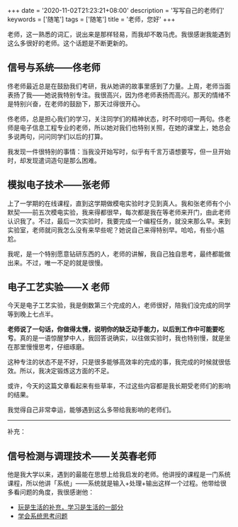 +++
date = '2020-11-02T21:23:21+08:00'
description = '写写自己的老师们'
keywords = ['随笔']
tags = ['随笔']
title = '老师，您好'
+++

老师，这一熟悉的词汇，说出来是那样轻易，而我却不敢马虎。我很感谢我能遇到这么多很好的老师。这个话题是不断更新的。

## 信号与系统——佟老师

佟老师最近总是在鼓励我们考研，我从她讲的故事里感到了力量。上周，老师当面表扬了我——她说我特别专注。我很高兴，因为佟老师表扬而高兴。那天的情绪不是特别兴奋，在老师的鼓励下，那天过得很开心。

佟老师，总是担心我们的学习，关注同学们的精神状态，时不时唠叨一两句。佟老师是电子信息工程专业的老师，所以她对我们也特别关照，在她的课堂上，她总会多说两句，问问同学们以后的打算。

我发现一件很特别的事情：当我没开始写时，似乎有千言万语想要写，但一旦开始时，却发现遣词造句是那么困难。

## 模拟电子技术——张老师

上了一学期的在线课程，直到这学期做模电实验时才见到真人。我和张老师有个小默契——前五次模电实验，我来得都很早，每次都是我在等老师来开门，由此老师认识我了。不过，最后一次实验时，我要完成一个编程任务，就没来那么早。来到实验室，老师就问我怎么没有来早些呢？她说自己来得特别早。哈哈，有些小尴尬。

我呢，是一个特别愿意钻研东西的人，老师的讲解，我自己独自思考，最终都能做出来。不过，唯一不足的就是很慢。

## 电子工艺实验——X 老师

今天是电子工艺实验，我是倒数第三个完成的人，老师很好，陪我们没完成的同学等到晚上七点半。

**老师说了一句话，你做得太慢，说明你的缺乏动手能力，以后到工作中可能要吃亏**。真的是一语惊醒梦中人，我回答说确实，以往做实验时，我也特别慢，就是坐在那里慢慢思考，仔细琢磨。

这种专注的状态不是不好，只是很多能够高效率的完成的事，我完成的时候就很低效。所以，我决定锻炼这方面的不足。

或许，今天的这篇文章看起来有些草率，不过这些内容都是我长期受老师们的影响的结果。

我觉得自己非常幸运，能够遇到这么多带给我影响的老师们。

---

补充：

## 信号检测与调理技术——关英春老师

他是我大学以来，遇到的最能在思想上给我启发的老师。他讲授的课程是一门系统课程，所以他讲「系统」——系统就是输入+处理+输出这样一个过程。他带给很多看问题的角度，我很感谢他：

- [玩是生活的补充，学习是生活的一部分](/posts/play-and-study/)
- [学会系统思考问题](/posts/systematic-thinking)
